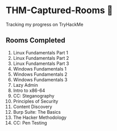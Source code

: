 # THM-Captured-Rooms 🚩
Tracking my progress on TryHackMe 


## Rooms Completed 

1. Linux Fundamentals Part 1 
2. Linux Fundamentals Part 2
3. Linux Fundamentals Part 3
4. Windows Fundamentals 1
5. Windows Fundamentals 2
6. Windows Fundamentals 3
7. Lazy Admin
8. Intro to x86-64
9. CC: Steganography
10. Principles of Security
11. Content Discovery
12. Burp Suite: The Basics
13. The Hacker Methodology
14. CC: Pen Testing


